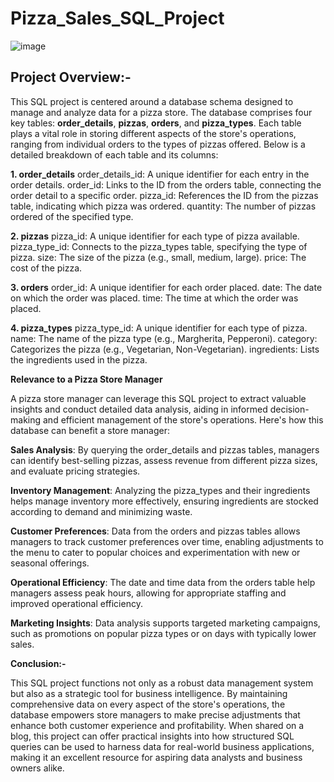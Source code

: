 # Pizza_Sales_SQL_Project
![image](https://github.com/user-attachments/assets/c0cc9d77-9078-4618-92d8-3edd96859688)
## Project Overview:-
This SQL project is centered around a database schema designed to manage and analyze data for a pizza store. The database comprises four key tables: **order_details**, **pizzas**, **orders**, and **pizza_types**. Each table plays a vital role in storing different aspects of the store's operations, ranging from individual orders to the types of pizzas offered. Below is a detailed breakdown of each table and its columns:

**1. order_details**
order_details_id: A unique identifier for each entry in the order details.
order_id: Links to the ID from the orders table, connecting the order detail to a specific order.
pizza_id: References the ID from the pizzas table, indicating which pizza was ordered.
quantity: The number of pizzas ordered of the specified type.

**2. pizzas**
pizza_id: A unique identifier for each type of pizza available.
pizza_type_id: Connects to the pizza_types table, specifying the type of pizza.
size: The size of the pizza (e.g., small, medium, large).
price: The cost of the pizza.

**3. orders**
order_id: A unique identifier for each order placed.
date: The date on which the order was placed.
time: The time at which the order was placed.

**4. pizza_types**
pizza_type_id: A unique identifier for each type of pizza.
name: The name of the pizza type (e.g., Margherita, Pepperoni).
category: Categorizes the pizza (e.g., Vegetarian, Non-Vegetarian).
ingredients: Lists the ingredients used in the pizza.

**Relevance to a Pizza Store Manager**

A pizza store manager can leverage this SQL project to extract valuable insights and conduct detailed data analysis, aiding in informed decision-making and efficient management of the store's operations. Here's how this database can benefit a store manager:

**Sales Analysis**: By querying the order_details and pizzas tables, managers can identify best-selling pizzas, assess revenue from different pizza sizes, and evaluate pricing strategies.

**Inventory Management**: Analyzing the pizza_types and their ingredients helps manage inventory more effectively, ensuring ingredients are stocked according to demand and minimizing waste.

**Customer Preferences**: Data from the orders and pizzas tables allows managers to track customer preferences over time, enabling adjustments to the menu to cater to popular choices and experimentation with new or seasonal offerings.

**Operational Efficiency**: The date and time data from the orders table help managers assess peak hours, allowing for appropriate staffing and improved operational efficiency.

**Marketing Insights**: Data analysis supports targeted marketing campaigns, such as promotions on popular pizza types or on days with typically lower sales.

**Conclusion:-**

This SQL project functions not only as a robust data management system but also as a strategic tool for business intelligence. By maintaining comprehensive data on every aspect of the store's operations, the database empowers store managers to make precise adjustments that enhance both customer experience and profitability. When shared on a blog, this project can offer practical insights into how structured SQL queries can be used to harness data for real-world business applications, making it an excellent resource for aspiring data analysts and business owners alike.


